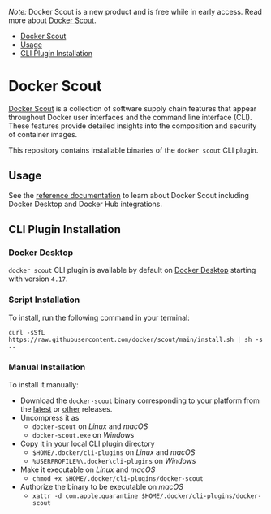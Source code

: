_Note:_ Docker Scout is a new product and is free while in early access. Read more about [Docker Scout](https://www.docker.com/products/docker-scout?utm_source=hub&utm_content=scout-action-readme).

- [Docker Scout](#docker-scout)
- [Usage](#usage)
- [CLI Plugin Installation](#cli-plugin-installation)
 
# Docker Scout

[Docker Scout](https://www.docker.com/products/docker-scout/) is a collection of software supply chain features that appear throughout Docker user interfaces and the command line interface (CLI). These features provide detailed insights into the composition and security of container images.

This repository contains installable binaries of the `docker scout` CLI plugin.

## Usage

See the [reference documentation](https://docs.docker.com/scout) to learn about Docker Scout including Docker Desktop and Docker Hub integrations.

## CLI Plugin Installation

### Docker Desktop

`docker scout` CLI plugin is available by default on [Docker Desktop](https://docs.docker.com/desktop/) starting with version `4.17`.

### Script Installation

To install, run the following command in your terminal:

```shell
curl -sSfL https://raw.githubusercontent.com/docker/scout/main/install.sh | sh -s --
```

### Manual Installation

To install it manually:

- Download the `docker-scout` binary corresponding to your platform from the [latest](https://github.com/docker/scout/releases/latest) or [other](https://github.com/docker/scout/releases) releases.
- Uncompress it as
    - `docker-scout` on _Linux_ and _macOS_
    - `docker-scout.exe` on _Windows_
- Copy it in your local CLI plugin directory
    - `$HOME/.docker/cli-plugins` on _Linux_ and _macOS_
    - `%USERPROFILE%\.docker\cli-plugins` on _Windows_
- Make it executable on _Linux_ and _macOS_
    - `chmod +x $HOME/.docker/cli-plugins/docker-scout`
- Authorize the binary to be executable on _macOS_
    - `xattr -d com.apple.quarantine $HOME/.docker/cli-plugins/docker-scout`
